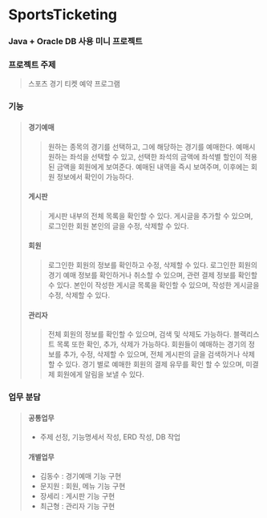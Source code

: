 # SportsTicketing

### **Java + Oracle DB 사용 미니 프로젝트**  

### 프로젝트 주제
> 스포츠 경기 티켓 예약 프로그램  
> 
### 기능
> #### 경기예매
>>원하는 종목의 경기를 선택하고, 그에 해당하는 경기를 예매한다. 예매시 원하는 좌석을 선택할 수 있고, 선택한 좌석의 금액에 좌석별 할인이 적용된 금액을 회원에게 보여준다.  예매된 내역을 즉시 보여주며, 이후에는 회원 정보에서 확인이 가능하다.
> #### 게시판
>>게시판 내부의 전체 목록을 확인할 수 있다. 게시글을 추가할 수 있으며, 로그인한 회원 본인의 글을 수정, 삭제할 수 있다.
> #### 회원
>>로그인한 회원의 정보를 확인하고 수정, 삭제할 수 있다. 로그인한 회원의 경기 예매 정보를 확인하거나 취소할 수 있으며, 관련 결제 정보를 확인할 수 있다. 본인이 작성한 게시글 목록을 확인할 수 있으며, 작성한 게시글을 수정, 삭제할 수 있다. 
> #### 관리자
>>전체 회원의 정보를 확인할 수 있으며, 검색 및 삭제도 가능하다. 블랙리스트 목록 또한 확인, 추가, 삭제가 가능하다.   회원들이 예매하는 경기의 정보를 추가, 수정, 삭제할 수 있으며, 전체 게시판의 글을 검색하거나 삭제할 수 있다. 경기 별로 예매한 회원의 결제 유무를 확인 할 수 있으며, 미결제 회원에게 알림을 보낼 수 있다.  

### 업무 분담
> #### 공통업무
> * 주제 선정, 기능명세서 작성, ERD 작성, DB 작업
> #### 개별업무
> * 김동수 : 경기예매 기능 구현  
> * 문지원 : 회원, 메뉴 기능 구현  
> * 장세리 : 게시판 기능 구현  
> * 최근형 : 관리자 기능 구현  
